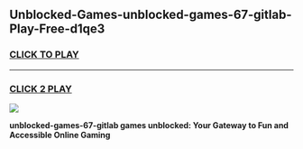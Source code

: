 
## Unblocked-Games-unblocked-games-67-gitlab-Play-Free-d1qe3
<h3>
<a href="https://premium76.site?title=unblocked-games-67-gitlab&ref=18A">CLICK TO PLAY</a></h3>
<hr>

<h3>
<a href="https://premium76.site?title=unblocked-games-67-gitlab&ref=18A">CLICK 2 PLAY</a>
  
</h3>

<a href="https://premium76.site?title=unblocked-games-67-gitlab&ref=18A"><img src="https://clearcache.store/games.png"></a>


**unblocked-games-67-gitlab games unblocked: Your Gateway to Fun and Accessible Online Gaming**
